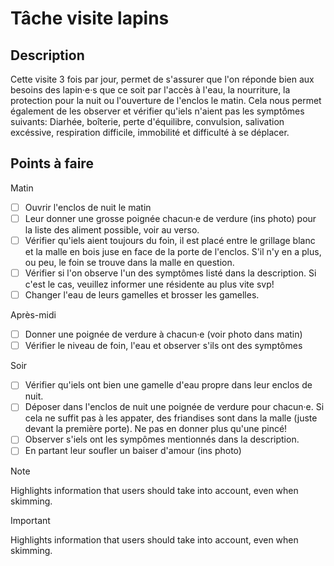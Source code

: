 # Tâche visite lapins

## Description
Cette visite 3 fois par jour, permet de s'assurer que l'on réponde bien aux besoins des lapin·e·s que ce soit par l'accès à l'eau, la nourriture, la protection pour la nuit ou l'ouverture de l'enclos le matin. Cela nous permet également de les observer et vérifier qu'iels n'aient pas les symptômes suivants: Diarhée, boîterie, perte d'équilibre, convulsion, salivation excéssive, respiration difficile, immobilité et difficulté à se déplacer.

## Points à faire

Matin
- [ ] Ouvrir l'enclos de nuit le matin
- [ ] Leur donner une grosse poignée chacun·e de verdure (ins photo) pour la liste des aliment possible, voir au verso.
- [ ] Vérifier qu'iels aient toujours du foin, il est placé entre le grillage blanc et la malle en bois juse en face de la porte de l'enclos. S'il n'y en a plus, ou peu, le foin se trouve dans la malle en question.
- [ ] Vérifier si l'on observe l'un des symptômes listé dans la description. Si c'est le cas, veuillez informer une résidente au plus vite svp!
- [ ] Changer l'eau de leurs gamelles et brosser les gamelles.

Après-midi
- [ ] Donner une poignée de verdure à chacun·e (voir photo dans matin)
- [ ] Vérifier le niveau de foin, l'eau et observer s'ils ont des symptômes

Soir
- [ ] Vérifier qu'iels ont bien une gamelle d'eau propre dans leur enclos de nuit.
- [ ] Déposer dans l'enclos de nuit une poignée de verdure pour chacun·e. Si cela ne suffit pas à les appater, des friandises sont dans la malle (juste devant la première porte). Ne pas en donner plus qu'une pincé!
- [ ] Observer s'iels ont les sympômes mentionnés dans la description.
- [ ] En partant leur soufler un baiser d'amour (ins photo)

> [!NOTE]
> Highlights information that users should take into account, even when skimming.

> [!IMPORTANT]  
> Highlights information that users should take into account, even when skimming.
